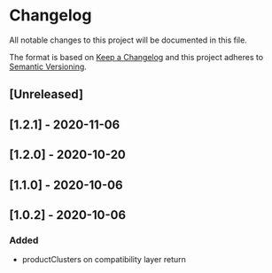 # Changelog

All notable changes to this project will be documented in this file.

The format is based on [Keep a Changelog](http://keepachangelog.com/en/1.0.0/)
and this project adheres to [Semantic Versioning](http://semver.org/spec/v2.0.0.html).

## [Unreleased]

## [1.2.1] - 2020-11-06

## [1.2.0] - 2020-10-20

## [1.1.0] - 2020-10-06

## [1.0.2] - 2020-10-06

### Added
- productClusters on compatibility layer return
